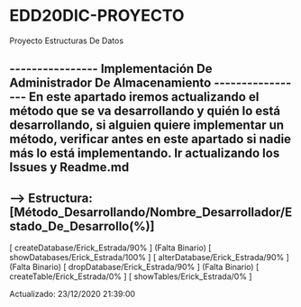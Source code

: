 # EDD20DIC-PROYECTO
Proyecto Estructuras De Datos

---------------- Implementación De Administrador De Almacenamiento -----------------
 En este apartado iremos actualizando el método que se va desarrollando y quién 
 lo está desarrollando, si alguien quiere implementar un método, verificar antes
 en este apartado si nadie más lo está implementando. Ir actualizando los Issues
 y Readme.md                                                                    
------------------------------------------------------------------------------------
--> Estructura: [Método_Desarrollando/Nombre_Desarrollador/Estado_De_Desarrollo(%)]
------------------------------------------------------------------------------------
[ createDatabase/Erick_Estrada/90% ] (Falta Binario)
[ showDatabases/Erick_Estrada/100% ]
[ alterDatabase/Erick_Estrada/90%  ] (Falta Binario)
[ dropDatabase/Erick_Estrada/90%   ] (Falta Binario) 
[ createTable/Erick_Estrada/0%     ]
[ showTables/Erick_Estrada/0%      ] 

Actualizado: 23/12/2020 21:39:00
